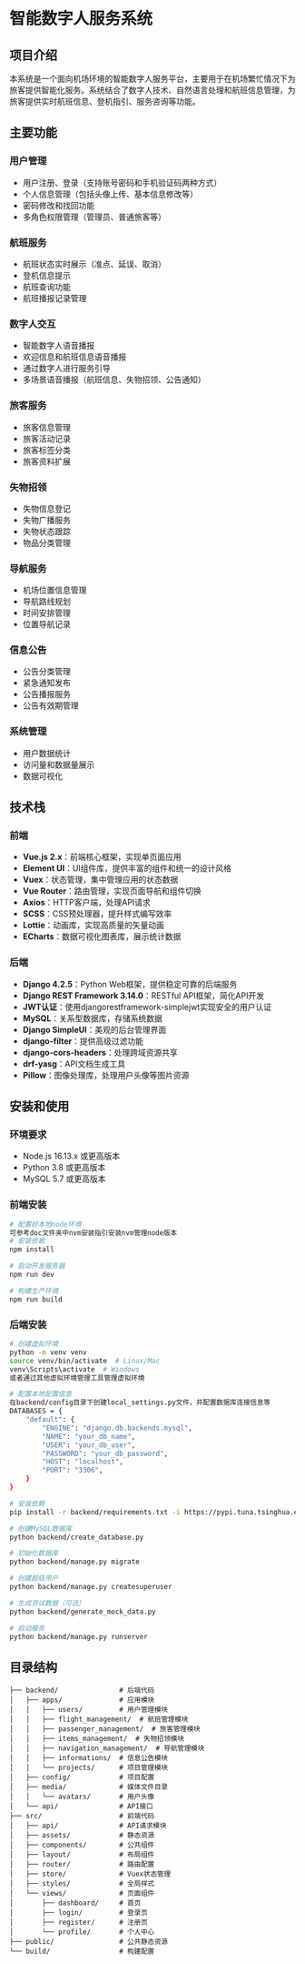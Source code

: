 # 智能数字人服务系统

## 项目介绍

本系统是一个面向机场环境的智能数字人服务平台，主要用于在机场繁忙情况下为旅客提供智能化服务。系统结合了数字人技术、自然语言处理和航班信息管理，为旅客提供实时航班信息、登机指引、服务咨询等功能。

## 主要功能

### 用户管理
- 用户注册、登录（支持账号密码和手机验证码两种方式）
- 个人信息管理（包括头像上传、基本信息修改等）
- 密码修改和找回功能
- 多角色权限管理（管理员、普通旅客等）

### 航班服务
- 航班状态实时展示（准点、延误、取消）
- 登机信息提示
- 航班查询功能
- 航班播报记录管理

### 数字人交互
- 智能数字人语音播报
- 欢迎信息和航班信息语音播报
- 通过数字人进行服务引导
- 多场景语音播报（航班信息、失物招领、公告通知）

### 旅客服务
- 旅客信息管理
- 旅客活动记录
- 旅客标签分类
- 旅客资料扩展

### 失物招领
- 失物信息登记
- 失物广播服务
- 失物状态跟踪
- 物品分类管理

### 导航服务
- 机场位置信息管理
- 导航路线规划
- 时间安排管理
- 位置导航记录

### 信息公告
- 公告分类管理
- 紧急通知发布
- 公告播报服务
- 公告有效期管理

### 系统管理
- 用户数据统计
- 访问量和数据量展示
- 数据可视化

## 技术栈

### 前端
- **Vue.js 2.x**：前端核心框架，实现单页面应用
- **Element UI**：UI组件库，提供丰富的组件和统一的设计风格
- **Vuex**：状态管理，集中管理应用的状态数据
- **Vue Router**：路由管理，实现页面导航和组件切换
- **Axios**：HTTP客户端，处理API请求
- **SCSS**：CSS预处理器，提升样式编写效率
- **Lottie**：动画库，实现高质量的矢量动画
- **ECharts**：数据可视化图表库，展示统计数据

### 后端
- **Django 4.2.5**：Python Web框架，提供稳定可靠的后端服务
- **Django REST Framework 3.14.0**：RESTful API框架，简化API开发
- **JWT认证**：使用djangorestframework-simplejwt实现安全的用户认证
- **MySQL**：关系型数据库，存储系统数据
- **Django SimpleUI**：美观的后台管理界面
- **django-filter**：提供高级过滤功能
- **django-cors-headers**：处理跨域资源共享
- **drf-yasg**：API文档生成工具
- **Pillow**：图像处理库，处理用户头像等图片资源

## 安装和使用

### 环境要求
- Node.js 16.13.x 或更高版本
- Python 3.8 或更高版本
- MySQL 5.7 或更高版本

### 前端安装
```bash
# 配置好本地node环境
可参考doc文件夹中nvm安装指引安装nvm管理node版本
# 安装依赖
npm install

# 启动开发服务器
npm run dev

# 构建生产环境
npm run build
```

### 后端安装
```bash
# 创建虚拟环境
python -m venv venv
source venv/bin/activate  # Linux/Mac
venv\Scripts\activate  # Windows
或者通过其他虚拟环境管理工具管理虚拟环境

# 配置本地配置信息
在backend/config目录下创建local_settings.py文件，并配置数据库连接信息等
DATABASES = {
    "default": {
        "ENGINE": "django.db.backends.mysql",
        "NAME": "your_db_name",
        "USER": "your_db_user",
        "PASSWORD": "your_db_password",
        "HOST": "localhost",
        "PORT": "3306",
    }
}

# 安装依赖
pip install -r backend/requirements.txt -i https://pypi.tuna.tsinghua.edu.cn/simple/

# 创建MySQL数据库
python backend/create_database.py

# 初始化数据库
python backend/manage.py migrate

# 创建超级用户
python backend/manage.py createsuperuser

# 生成测试数据（可选）
python backend/generate_mock_data.py

# 启动服务
python backend/manage.py runserver
```

## 目录结构
```
├── backend/               # 后端代码
│   ├── apps/              # 应用模块
│   │   ├── users/         # 用户管理模块
│   │   ├── flight_management/  # 航班管理模块
│   │   ├── passenger_management/  # 旅客管理模块
│   │   ├── items_management/  # 失物招领模块
│   │   ├── navigation_management/  # 导航管理模块
│   │   ├── informations/  # 信息公告模块
│   │   └── projects/      # 项目管理模块
│   ├── config/            # 项目配置
│   ├── media/             # 媒体文件目录
│   │   └── avatars/       # 用户头像
│   └── api/               # API接口
├── src/                   # 前端代码
│   ├── api/               # API请求模块
│   ├── assets/            # 静态资源
│   ├── components/        # 公共组件
│   ├── layout/            # 布局组件
│   ├── router/            # 路由配置
│   ├── store/             # Vuex状态管理
│   ├── styles/            # 全局样式
│   └── views/             # 页面组件
│       ├── dashboard/     # 首页
│       ├── login/         # 登录页
│       ├── register/      # 注册页
│       └── profile/       # 个人中心
├── public/                # 公共静态资源
└── build/                 # 构建配置
```







